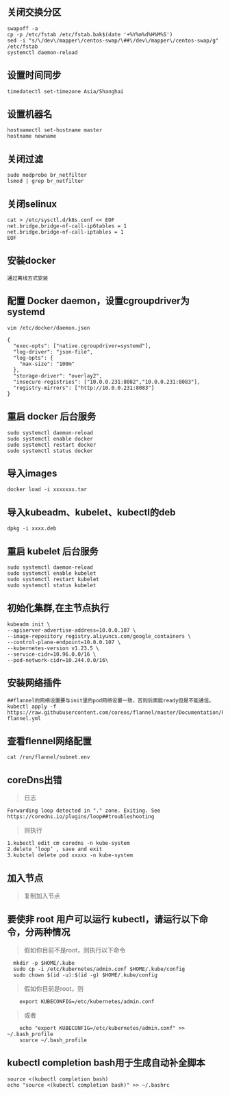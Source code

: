 ## 关闭交换分区
```
swapoff -a 
cp -p /etc/fstab /etc/fstab.bak$(date '+%Y%m%d%H%M%S')
sed -i "s/\/dev\/mapper\/centos-swap/\##\/dev\/mapper\/centos-swap/g" /etc/fstab
systemctl daemon-reload
```

## 设置时间同步
```
timedatectl set-timezone Asia/Shanghai
```

## 设置机器名
```
hostnamectl set-hostname master
hostname newname
```

## 关闭过滤
```
sudo modprobe br_netfilter
lsmod | grep br_netfilter
```


## 关闭selinux
```
cat > /etc/sysctl.d/k8s.conf << EOF
net.bridge.bridge-nf-call-ip6tables = 1
net.bridge.bridge-nf-call-iptables = 1
EOF
```


## 安装docker
```
通过离线方式安装
```

## 配置 Docker daemon，设置cgroupdriver为systemd
```
vim /etc/docker/daemon.json

{
  "exec-opts": ["native.cgroupdriver=systemd"],
  "log-driver": "json-file",
  "log-opts": {
    "max-size": "100m"
  },
  "storage-driver": "overlay2",
  "insecure-registries": ["10.0.0.231:8082","10.0.0.231:8083"],
  "registry-mirrors": ["http://10.0.0.231:8083"]
}
```

## 重启 docker 后台服务
```
sudo systemctl daemon-reload
sudo systemctl enable docker
sudo systemctl restart docker
sudo systemctl status docker
```

## 导入images
```
docker load -i xxxxxxx.tar
```


## 导入kubeadm、kubelet、kubectl的deb
```
dpkg -i xxxx.deb
```

## 重启 kubelet 后台服务
```
sudo systemctl daemon-reload
sudo systemctl enable kubelet
sudo systemctl restart kubelet
sudo systemctl status kubelet
```

## 初始化集群,在主节点执行
```
kubeadm init \
--apiserver-advertise-address=10.0.0.107 \
--image-repository registry.aliyuncs.com/google_containers \
--control-plane-endpoint=10.0.0.107 \
--kubernetes-version v1.23.5 \
--service-cidr=10.96.0.0/16 \
--pod-network-cidr=10.244.0.0/16\
```

## 安装网络插件
```
##flannel的网络设置要与init里的pod网络设置一致，否则后面能ready但是不能通信。
kubectl apply -f https://raw.githubusercontent.com/coreos/flannel/master/Documentation/kube-flannel.yml
```


## 查看flennel网络配置
```
cat /run/flannel/subnet.env
```


## coreDns出错
> 日志

```
Forwarding loop detected in "." zone. Exiting. See https://coredns.io/plugins/loop##troubleshooting
```

> 则执行
```
1.kubectl edit cm coredns -n kube-system
2.delete ‘loop’ , save and exit
3.kubctel delete pod xxxxx -n kube-system
```


## 加入节点
> 复制加入节点


## 要使非 root 用户可以运行 kubectl，请运行以下命令，分两种情况

> 假如你目前不是root，则执行以下命令
```
  mkdir -p $HOME/.kube
  sudo cp -i /etc/kubernetes/admin.conf $HOME/.kube/config
  sudo chown $(id -u):$(id -g) $HOME/.kube/config
```

> 假如你目前是root，则
```
	export KUBECONFIG=/etc/kubernetes/admin.conf
```
> 或者
```
	echo "export KUBECONFIG=/etc/kubernetes/admin.conf" >> ~/.bash_profile
	source ~/.bash_profile
```

## kubectl completion bash用于生成自动补全脚本
```
source <(kubectl completion bash)                                       
echo "source <(kubectl completion bash)" >> ~/.bashrc  
```

